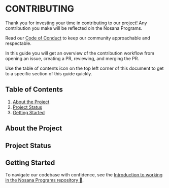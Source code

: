 # CONTRIBUTING

Thank you for investing your time in contributing to our project!
Any contribution you make will be reflected oin the Nosana Programs.

Read our [Code of Conduct](CODE_OF_CONDUCT.md) to keep our community approachable and respectable.

In this guide you will get an overview of the contribution workflow from opening an issue,
creating a PR, reviewing, and merging the PR.

Use the table of contents icon on the top left corner of this document to get to a specific section of this guide quickly.

## Table of Contents

1. [About the Project](#about-the-project)
2. [Project Status](#project-status)
3. [Getting Started](#getting-started)

## About the Project

## Project Status

## Getting Started

To navigate our codebase with confidence,
see the [Introduction to working in the Nosana Programs repository 🎊](./docs/getting-started.md).
